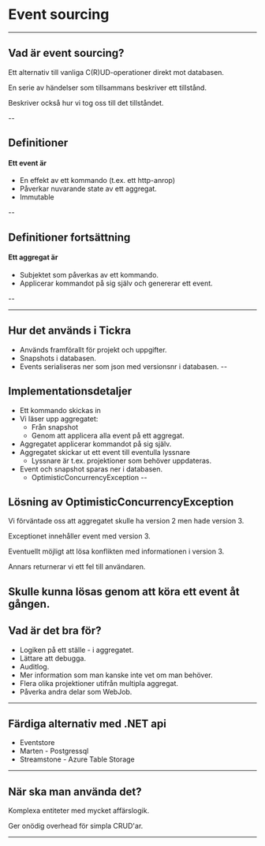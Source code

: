 # Event sourcing
---
## Vad är event sourcing?

Ett alternativ till vanliga C(R)UD-operationer direkt mot databasen.

En serie av händelser som tillsammans beskriver ett tillstånd.

Beskriver också hur vi tog oss till det tillståndet.

--
## Definitioner


#### Ett event är 
* En effekt av ett kommando (t.ex. ett http-anrop)
* Påverkar nuvarande state av ett aggregat.
* Immutable

--
## Definitioner fortsättning
#### Ett aggregat är
* Subjektet som påverkas av ett kommando.
* Applicerar kommandot på sig själv och genererar ett event.

--



---
## Hur det används i Tickra
* Används framförallt för projekt och uppgifter.
* Snapshots i databasen.
* Events serialiseras ner som json med versionsnr i databasen.
--
## Implementationsdetaljer
* Ett kommando skickas in
* Vi läser upp aggregatet:
  * Från snapshot 
  * Genom att applicera alla event på ett aggregat.
* Aggregatet applicerar kommandot på sig själv.
* Aggregatet skickar ut ett event till eventulla lyssnare
  * Lyssnare är t.ex. projektioner som behöver uppdateras.
* Event och snapshot sparas ner i databasen.
  * OptimisticConcurrencyException
--
## Lösning av OptimisticConcurrencyException

Vi förväntade oss att aggregatet skulle ha version 2 men hade version 3.

Exceptionet innehåller event med version 3.

Eventuellt möjligt att lösa konflikten med informationen i version 3.

Annars returnerar vi ett fel till användaren.

Skulle kunna lösas genom att köra ett event åt gången. 
---
## Vad är det bra för?

* Logiken på ett ställe - i aggregatet.
* Lättare att debugga.
* Auditlog.
* Mer information som man kanske inte vet om man behöver.
* Flera olika projektioner utifrån multipla aggregat.
* Påverka andra delar som WebJob. 
---
## Färdiga alternativ med .NET api
* Eventstore
* Marten - Postgressql
* Streamstone - Azure Table Storage
---
## När ska man använda det?

Komplexa entiteter med mycket affärslogik.

Ger onödig overhead för simpla CRUD'ar.

---
## 